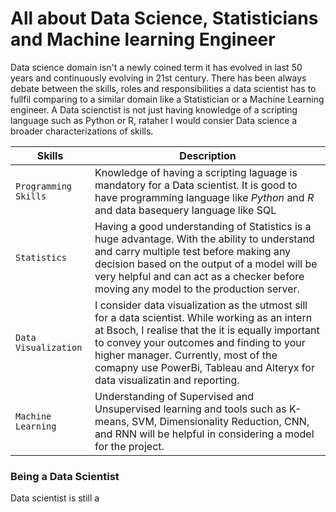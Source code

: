 # All about Data Science, Statisticians and Machine learning Engineer

Data science domain isn't a newly coined term it has evolved in last 50 years and continuously evolving in 21st century. There has been always debate between the skills, roles and responsibilities a data scientist has to fullfil comparing to a similar domain like a Statistician or a Machine Learning engineer.
A Data scienctist is not just having knowledge of a scripting language such as Python or R, rataher I would consier Data science a broader characterizations of skills.


| Skills | Description |
| --- | --- |
| `Programming Skills` | Knowledge of having a scripting laguage is mandatory for a Data scientist. It is good to have programming language like *Python* and *R* and data basequery language like SQL |
| `Statistics` | Having a good understanding of Statistics is a huge advantage. With the ability to understand and carry multiple test before making any decision based on the output of a model will be very helpful and can act as a checker before moving any model to the production server. |
|`Data Visualization`| I consider data visualization as the utmost sill for a data scientist. While working as an intern at Bsoch, I realise that the it is equally important to convey your outcomes and finding to your higher manager. Currently, most of the comapny use PowerBi, Tableau and Alteryx for data visualizatin and reporting. |
|`Machine Learning`| Understanding of Supervised and Unsupervised learning and tools such as K-means, SVM, Dimensionality Reduction, CNN, and RNN will be helpful in considering a model for the project.|

### Being a Data Scientist

Data scientist is still a

